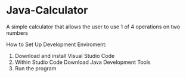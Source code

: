 # Java-Calculator
A simple calculator that allows the user to use 1 of 4 operations on two numbers

How to Set Up Development Enviroment:
1. Download and install Visual Studio Code
2. Within Studio Code Download Java Development Tools
3. Run the program
